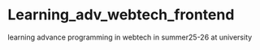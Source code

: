 # Learning_adv_webtech_frontend
learning advance programming in webtech in summer25-26 at university
